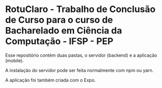 # RotuClaro - Trabalho de Conclusão de Curso para o curso de Bacharelado em Ciência da Computação - IFSP - PEP

Esse repositório contém duas pastas, o servidor (backend) e a aplicação (mobile). 

A instalação do servidor pode ser feita normalmente com npm ou yarn.

A aplicação foi também criada com o Expo.
